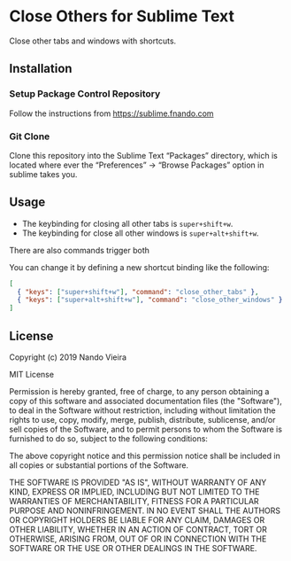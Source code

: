 # Close Others for Sublime Text

Close other tabs and windows with shortcuts.

## Installation

### Setup Package Control Repository

Follow the instructions from https://sublime.fnando.com

### Git Clone

Clone this repository into the Sublime Text “Packages” directory, which is located where ever the “Preferences” -> “Browse Packages” option in sublime takes you.

## Usage

- The keybinding for closing all other tabs is `super+shift+w`.
- The keybinding for close all other windows is `super+alt+shift+w`.

There are also commands trigger both

You can change it by defining a new shortcut binding like the following:

```json
[
  { "keys": ["super+shift+w"], "command": "close_other_tabs" },
  { "keys": ["super+alt+shift+w"], "command": "close_other_windows" }
]
```

## License

Copyright (c) 2019 Nando Vieira

MIT License

Permission is hereby granted, free of charge, to any person obtaining
a copy of this software and associated documentation files (the
"Software"), to deal in the Software without restriction, including
without limitation the rights to use, copy, modify, merge, publish,
distribute, sublicense, and/or sell copies of the Software, and to
permit persons to whom the Software is furnished to do so, subject to
the following conditions:

The above copyright notice and this permission notice shall be
included in all copies or substantial portions of the Software.

THE SOFTWARE IS PROVIDED "AS IS", WITHOUT WARRANTY OF ANY KIND,
EXPRESS OR IMPLIED, INCLUDING BUT NOT LIMITED TO THE WARRANTIES OF
MERCHANTABILITY, FITNESS FOR A PARTICULAR PURPOSE AND
NONINFRINGEMENT. IN NO EVENT SHALL THE AUTHORS OR COPYRIGHT HOLDERS BE
LIABLE FOR ANY CLAIM, DAMAGES OR OTHER LIABILITY, WHETHER IN AN ACTION
OF CONTRACT, TORT OR OTHERWISE, ARISING FROM, OUT OF OR IN CONNECTION
WITH THE SOFTWARE OR THE USE OR OTHER DEALINGS IN THE SOFTWARE.
